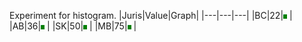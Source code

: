 Experiment for histogram.
|Juris|Value|Graph|
|---|---|---|
|BC|22|![22](green.gif) <!-- .element height="10" width="22" -->|
|AB|36|![36](green.gif) <!-- .element height="10" width="36" -->|
|SK|50|![50](green.gif) <!-- .element height="10" width="50%" -->|
|MB|75|![50](green.gif) <!-- .element height="10" width="75%" -->|